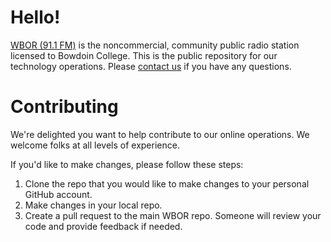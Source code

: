 # Hello!

[WBOR (91.1 FM)](https://wbor.org) is the noncommercial, community public radio station licensed to Bowdoin College. This is the public repository for our technology operations. Please [contact us](https://wbor.org/contact) if you have any questions.

# Contributing
We're delighted you want to help contribute to our online operations. We welcome folks at all levels of experience.

If you'd like to make changes, please follow these steps:
1. Clone the repo that you would like to make changes to your personal GitHub account.
2. Make changes in your local repo.
3. Create a pull request to the main WBOR repo. Someone will review your code and provide feedback if needed.
